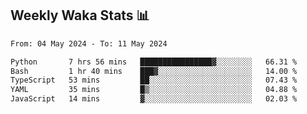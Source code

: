 ## Weekly Waka Stats 📊
<!--START_SECTION:waka-->

```txt
From: 04 May 2024 - To: 11 May 2024

Python       7 hrs 56 mins   ████████████████▓░░░░░░░░   66.31 %
Bash         1 hr 40 mins    ███▓░░░░░░░░░░░░░░░░░░░░░   14.00 %
TypeScript   53 mins         ██░░░░░░░░░░░░░░░░░░░░░░░   07.43 %
YAML         35 mins         █▒░░░░░░░░░░░░░░░░░░░░░░░   04.88 %
JavaScript   14 mins         ▓░░░░░░░░░░░░░░░░░░░░░░░░   02.03 %
```

<!--END_SECTION:waka-->

<!--

Here are some ideas to get you started:

- 🔭 I’m currently working on (way to add branches committed on)
- 🌱 I’m currently learning Web Frameworks and Machine Learning! (Lisp, JS (react & angular), Python, and __)
- 💬 Ask me about ...
- 📫 How to reach me: 
- 😄 Pronouns: He/Him/His
- ⚡ Fun fact: ...

that-recsys-lab
-->
